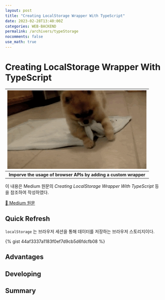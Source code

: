 ```yaml
---
layout: post
title: "Creating LocalStorage Wrapper With TypeScript"
date: 2023-02-28T13:40:00Z
categories: WEB-BACKEND
permalink: /archivers/typeStorage
nocomments: false
use_math: true
---
```


# Creating LocalStorage Wrapper With TypeScript

|    ![wrapDog](/assets/posts/2023-02-27-TypeStorage/wrapdog.gif)     |
| :-----------------------------------------------------------------: |
| <b>Imporve the usage of browser APIs by adding a custom wrapper</b> |

이 내용은 Medium 원문의 _Creating LocalStorage Wrapper With TypeScript_ 등을 참조하여 작성하였다.

[🔗 Medium 원문](https://betterprogramming.pub/creating-localstorage-wrapper-with-typescript-7ff6b71b35cb)

## Quick Refresh

`localStorage` 는 브라우저 세션을 통해 데이터를 저장하는 브라우저 스토리지이다.

{% gist 44af3337a1183f0ef7d9cb5d6fdcfb08 %}

## Advantages

## Developing

## Summary
